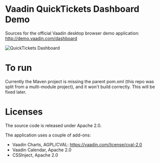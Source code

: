 Vaadin QuickTickets Dashboard Demo
==================================

Sources for the official Vaadin desktop browser demo application: http://demo.vaadin.com/dashboard

![QuickTickets Dashboard](https://vaadin.com/image/image_gallery?uuid=0333a002-1e66-43f4-b127-b7da911a3cb3&groupId=10187&t=1359053559577)

To run
==
Currently the Maven project is missing the parent pom.xml (this repo was split from a multi-module project), and it won't build correctly. This will be fixed later.


Licenses
==
The source code is released under Apache 2.0.

The application uses a couple of add-ons:
 * Vaadin Charts, AGPL/CVAL: https://vaadin.com/license/cval-2.0
 * Vaadin Calendar, Apache 2.0
 * CSSInject, Apache 2.0
